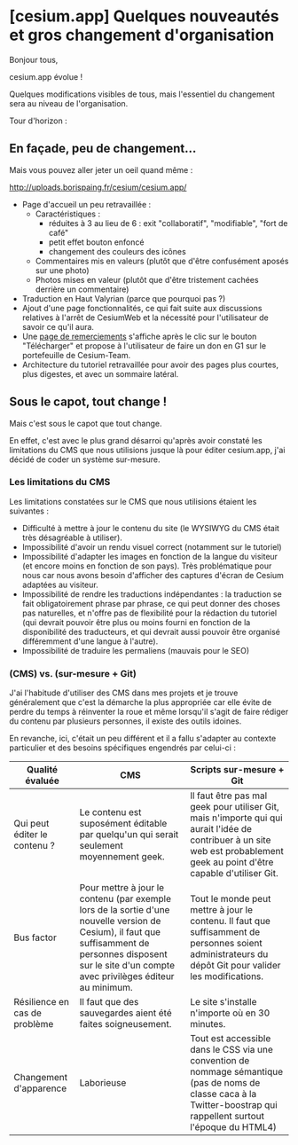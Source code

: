 [cesium.app] Quelques nouveautés et gros changement d'organisation
===

Bonjour tous, 

cesium.app évolue ! 

Quelques modifications visibles de tous, mais l'essentiel du changement sera au niveau de l'organisation.

Tour d'horizon : 

## En façade, peu de changement...

Mais vous pouvez aller jeter un oeil quand même : 

http://uploads.borispaing.fr/cesium/cesium.app/

- Page d'accueil un peu retravaillée : 
	- Caractéristiques : 
		- réduites à 3 au lieu de 6 : exit "collaboratif", "modifiable", "fort de café"
		- petit effet bouton enfoncé 
		- changement des couleurs des icônes
	- Commentaires mis en valeurs (plutôt que d'être confusément aposés sur une photo)
	- Photos mises en valeur (plutôt que d'être tristement cachées derrière un commentaire)
- Traduction en Haut Valyrian (parce que pourquoi pas ?)
- Ajout d'une page fonctionnalités, ce qui fait suite aux discussions relatives à l'arrêt de CesiumWeb et la nécessité pour l'utilisateur de savoir ce qu'il aura.
- Une [page de remerciements](http://uploads.borispaing.fr/cesium/cesium.app/fr/merci/android) s'affiche après le clic sur le bouton "Télécharger" et propose à l'utilisateur de faire un don en G1 sur le portefeuille de Cesium-Team.
- Architecture du tutoriel retravaillée pour avoir des pages plus courtes, plus digestes, et avec un sommaire latéral.

## Sous le capot, tout change !

Mais c'est sous le capot que tout change.

En effet, c'est avec le plus grand désarroi qu'après avoir constaté les limitations du CMS que nous utilisions jusque là pour éditer cesium.app, j'ai décidé de coder un système sur-mesure.

### Les limitations du CMS

Les limitations constatées sur le CMS que nous utilisions étaient les suivantes : 

- Difficulté à mettre à jour le contenu du site (le WYSIWYG du CMS était très désagréable à utiliser).
- Impossibilité d'avoir un rendu visuel correct (notamment sur le tutoriel)
- Impossibilité d'adapter les images en fonction de la langue du visiteur (et encore moins en fonction de son pays). Très problématique pour nous car nous avons besoin d'afficher des captures d'écran de Cesium adaptées au visiteur.
- Impossibilité de rendre les traductions indépendantes : la traduction se fait obligatoirement phrase par phrase, ce qui peut donner des choses pas naturelles, et n'offre pas de flexibilité pour la rédaction du tutoriel (qui devrait pouvoir être plus ou moins fourni en fonction de la disponibilité des traducteurs, et qui devrait aussi pouvoir être organisé différemment d'une langue à l'autre).
- Impossibilité de traduire les permaliens (mauvais pour le SEO)

### (CMS) vs. (sur-mesure + Git)

J'ai l'habitude d'utiliser des CMS dans mes projets et je trouve généralement que c'est la démarche la plus appropriée car elle évite de perdre du temps à réinventer la roue et même lorsqu'il s'agit de faire rédiger du contenu par plusieurs personnes, il existe des outils idoines.

En revanche, ici, c'était un peu différent et il a fallu s'adapter au contexte particulier et des besoins spécifiques engendrés par celui-ci : 

| Qualité évaluée | CMS | Scripts sur-mesure + Git |
|---|---|---|
| Qui peut éditer le contenu ? | Le contenu est suposément éditable par quelqu'un qui serait seulement moyennement geek. | Il faut être pas mal geek pour utiliser Git, mais n'importe qui qui aurait l'idée de contribuer à un site web est probablement geek au point d'être capable d'utiliser Git. |
| Bus factor | Pour mettre à jour le contenu (par exemple lors de la sortie d'une nouvelle version de Cesium), il faut que suffisamment de personnes disposent sur le site d'un compte avec privilèges éditeur au minimum. | Tout le monde peut mettre à jour le contenu. Il faut que suffisamment de personnes soient administrateurs du dépôt Git pour valider les modifications. |
| Résilience en cas de problème | Il faut que des sauvegardes aient été faites soigneusement. | Le site s'installe n'importe où en 30 minutes. |
| Changement d'apparence | Laborieuse | Tout est accessible dans le CSS via une convention de nommage sémantique (pas de noms de classe caca à la Twitter-boostrap qui rappellent surtout l'époque du HTML4) | 
